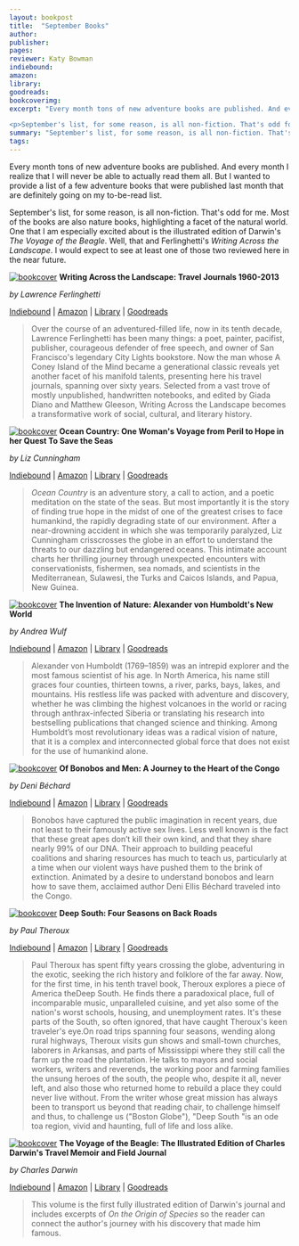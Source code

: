 ```yaml
---
layout: bookpost
title:  "September Books"
author:
publisher:
pages:
reviewer: Katy Bowman
indiebound:
amazon:
library:
goodreads:
bookcoverimg:
excerpt: "Every month tons of new adventure books are published. And every month I realize that I will never be able to actually read them all. But I wanted to provide a list of a few adventure books that were published last month that are definitely going on my to-be-read list.

<p>September's list, for some reason, is all non-fiction. That's odd for me. Most of the books are also nature books, highlighting a facet of the natural world. One that I am especially excited about is the illustrated edition of Darwin's <i>The Voyage of the Beagle</i>. Well, that and Ferlinghetti's <i>Writing Across the Landscape</i>. I would expect to see at least one of those two reviewed here in the near future.</p>"
summary: "September's list, for some reason, is all non-fiction. That's odd for me. Most of the books are also nature books, highlighting a facet of the natural world. One that I am especially excited about is the illustrated edition of Darwin's <i>The Voyage of the Beagle</i>. Well, that and Ferlinghetti's <i>Writing Across the Landscape</i>. I would expect to see at least one of those two reviewed here in the near future."
tags:
---
```


Every month tons of new adventure books are published. And every month I realize that I will never be able to actually read them all. But I wanted to provide a list of a few adventure books that were published last month that are definitely going on my to-be-read list.

September's list, for some reason, is all non-fiction. That's odd for me. Most of the books are also nature books, highlighting a facet of the natural world. One that I am especially excited about is the illustrated edition of Darwin's *The Voyage of the Beagle*. Well, that and Ferlinghetti's *Writing Across the Landscape*. I would expect to see at least one of those two reviewed here in the near future.

[![bookcover](/images/books/Writing_Across_the_Landscape.jpg)](http://www.indiebound.org/book/9781631490019)
**Writing Across the Landscape: Travel Journals 1960-2013**

*by Lawrence Ferlinghetti*

<p><a href="http://www.indiebound.org/book/9781631490019">Indiebound</a> | <a href="http://www.amazon.com/Writing-Across-Landscape-Journals-1960-2013/dp/163149001X">Amazon</a> | <a href="http://www.worldcat.org/oclc/902661510">Library</a> | <a href="https://www.goodreads.com/book/show/25622234-writing-across-the-landscape">Goodreads</a></p>

>Over the course of an adventured-filled life, now in its tenth decade, Lawrence Ferlinghetti has been many things: a poet, painter, pacifist, publisher, courageous defender of free speech, and owner of San Francisco's legendary City Lights bookstore. Now the man whose A Coney Island of the Mind became a generational classic reveals yet another facet of his manifold talents, presenting here his travel journals, spanning over sixty years. Selected from a vast trove of mostly unpublished, handwritten notebooks, and edited by Giada Diano and Matthew Gleeson, Writing Across the Landscape becomes a transformative work of social, cultural, and literary history.

[![bookcover](/images/books/Ocean_Country.jpg)](http://www.indiebound.org/book/9781583949603)
**Ocean Country: One Woman's Voyage from Peril to Hope in her Quest To Save the Seas**

*by Liz Cunningham*

<p><a href="http://www.indiebound.org/book/9781583949603">Indiebound</a> | <a href="http://www.amazon.com/Ocean-Country-Womans-Voyage-Peril/dp/1583949607">Amazon</a> | <a href="http://www.worldcat.org/oclc/898228420">Library</a> | <a href="https://www.goodreads.com/book/show/25852915-ocean-country">Goodreads</a></p>

>*Ocean Country* is an adventure story, a call to action, and a poetic meditation on the state of the seas. But most importantly it is the story of finding true hope in the midst of one of the greatest crises to face humankind, the rapidly degrading state of our environment. After a near-drowning accident in which she was temporarily paralyzed, Liz Cunningham crisscrosses the globe in an effort to understand the threats to our dazzling but endangered oceans. This intimate account charts her thrilling journey through unexpected encounters with conservationists, fishermen, sea nomads, and scientists in the Mediterranean, Sulawesi, the Turks and Caicos Islands, and Papua, New Guinea.

[![bookcover](/images/books/Invention_of_Nature.jpg)](http://www.indiebound.org/book/9780385350662)
**The Invention of Nature: Alexander von Humboldt's New World**

*by Andrea Wulf*

<p><a href="http://www.indiebound.org/book/9780385350662">Indiebound</a> | <a href="http://www.amazon.com/The-Invention-Nature-Alexander-Humboldts/dp/038535066X">Amazon</a> | <a href="http://www.worldcat.org/oclc/911240481">Library</a> | <a href="https://www.goodreads.com/book/show/23995249-the-invention-of-nature">Goodreads</a></p>

>Alexander von Humboldt (1769–1859) was an intrepid explorer and the most famous scientist of his age. In North America, his name still graces four counties, thirteen towns, a river, parks, bays, lakes, and mountains. His restless life was packed with adventure and discovery, whether he was climbing the highest volcanoes in the world or racing through anthrax-infected Siberia or translating his research into bestselling publications that changed science and thinking. Among Humboldt’s most revolutionary ideas was a radical vision of nature, that it is a complex and interconnected global force that does not exist for the use of humankind alone.

[![bookcover](/images/books/Of_Bonobos_and_Men.jpg)](http://www.indiebound.org/book/9781571313454)
**Of Bonobos and Men: A Journey to the Heart of the Congo**

*by Deni Béchard*

<p><a href="http://www.indiebound.org/book/9781571313454">Indiebound</a> | <a href="http://www.amazon.com/Bonobos-Men-Journey-Heart-Congo/dp/1571313451">Amazon</a> | <a href="http://www.worldcat.org/oclc/921935166">Library</a> | <a href="https://www.goodreads.com/book/show/25074323-of-bonobos-and-men">Goodreads</a></p>

>Bonobos have captured the public imagination in recent years, due not least to their famously active sex lives. Less well known is the fact that these great apes don’t kill their own kind, and that they share nearly 99% of our DNA. Their approach to building peaceful coalitions and sharing resources has much to teach us, particularly at a time when our violent ways have pushed them to the brink of extinction. Animated by a desire to understand bonobos and learn how to save them, acclaimed author Deni Ellis Béchard traveled into the Congo.

[![bookcover](/images/books/Deep_South.jpg)](http://www.indiebound.org/book/9780544323520)
**Deep South: Four Seasons on Back Roads**

*by Paul Theroux*

<p><a href="http://www.indiebound.org/book/9780544323520">Indiebound</a> | <a href="http://www.amazon.com/Deep-South-Four-Seasons-Roads/dp/0544323521">Amazon</a> | <a href="http://www.worldcat.org/oclc/904755965">Library</a> | <a href="https://www.goodreads.com/book/show/23719344-deep-south">Goodreads</a></p>

>Paul Theroux has spent fifty years crossing the globe, adventuring in the exotic, seeking the rich history and folklore of the far away. Now, for the first time, in his tenth travel book, Theroux explores a piece of America theDeep South. He finds there a paradoxical place, full of incomparable music, unparalleled cuisine, and yet also some of the nation's worst schools, housing, and unemployment rates. It's these parts of the South, so often ignored, that have caught Theroux's keen traveler's eye.On road trips spanning four seasons, wending along rural highways, Theroux visits gun shows and small-town churches, laborers in Arkansas, and parts of Mississippi where they still call the farm up the road the plantation. He talks to mayors and social workers, writers and reverends, the working poor and farming families the unsung heroes of the south, the people who, despite it all, never left, and also those who returned home to rebuild a place they could never live without. From the writer whose great mission has always been to transport us beyond that reading chair, to challenge himself and thus, to challenge us ("Boston Globe"), "Deep South "is an ode toa region, vivid and haunting, full of life and loss alike.

[![bookcover](/images/books/Voyage_of_the_Beagle.jpg)](http://www.indiebound.org/book/9780760348130)
**The Voyage of the Beagle: The Illustrated Edition of Charles Darwin's Travel Memoir and Field Journal**

*by Charles Darwin*

<p><a href="http://www.indiebound.org/book/9780760348130">Indiebound</a> | <a href="http://www.amazon.com/The-Voyage-Beagle-Illustrated-Edition/dp/0760348138">Amazon</a> | <a href="http://www.worldcat.org/oclc/905450218">Library</a> | <a href="https://www.goodreads.com/book/show/24396919-the-voyage-of-the-beagle">Goodreads</a></p>

>This volume is the first fully illustrated edition of Darwin's journal and includes excerpts of *On the Origin of Species* so the reader can connect the author's journey with his discovery that made him famous.

